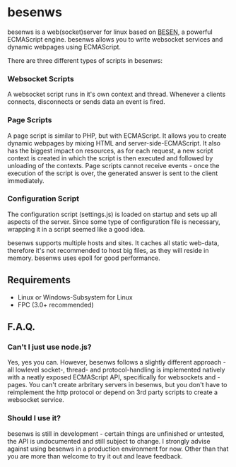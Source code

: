 # besenws

besenws is a web(socket)server for linux based on [BESEN](https://github.com/BeRo1985/besen), a powerful ECMAScript engine. besenws allows you to write websocket services and dynamic webpages using ECMAScript.

There are three different types of scripts in besenws:

### Websocket Scripts
A websocket script runs in it's own context and thread. Whenever a clients connects, disconnects or sends data an event is fired. 

### Page Scripts
A page script is similar to PHP, but with ECMAScript. It allows you to create dynamic webpages by mixing HTML and server-side-ECMAScript. It also has the biggest impact on resources, as for each request, a new script context is created in which the script is then executed and followed by unloading of the contexts. Page scripts cannot receive events - once the execution of the script is over, the generated answer is sent to the client immediately. 

### Configuration Script
The configuration script (settings.js) is loaded on startup and sets up all aspects of the server. Since some type of configuration file is necessary, wrapping it in a script seemed like a good idea.

besenws supports multiple hosts and sites. It caches all static web-data, therefore it's not recommended to host big files, as they will reside in memory. besenws uses epoll for good performance. 

## Requirements

 - Linux or Windows-Subsystem for Linux
 - FPC (3.0+ recommended)

## F.A.Q.

### Can't I just use node.js?
Yes, yes you can. However, besenws follows a slightly different approach - all lowlevel socket-, thread- and protocol-handling is implemented natively with a neatly exposed ECMAScript API, specifically for websockets and -pages. You can't create arbritary servers in besenws, but you don't have to reimplement the http protocol or depend on 3rd party scripts to create a websocket service.

### Should I use it?
besenws is still in development - certain things are unfinished or untested, the API is undocumented and still subject to change. I strongly advise against using besenws in a production environment for now. Other than that you are more than welcome to try it out and leave feedback.


